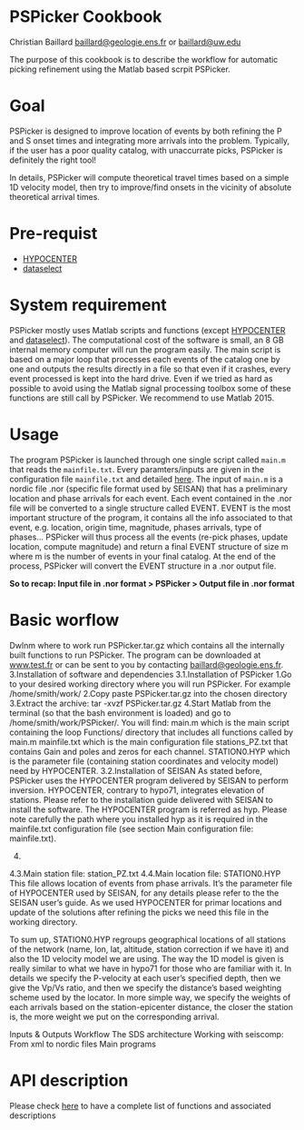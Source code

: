 # PSPicker Cookbook

Christian Baillard
baillard@geologie.ens.fr or baillard@uw.edu

The purpose of this cookbook is to describe the workflow for automatic picking refinement using the Matlab based scrpit PSPicker.

# Goal

PSPicker is designed to improve location of events by both refining the P and S onset times and integrating more arrivals into the problem. Typically, if the user has a poor quality catalog, with unaccurrate picks, PSPicker is definitely the right tool!

In details, PSPicker will compute theoretical travel times based on a simple 1D velocity model, then try to improve/find onsets in the vicinity of absolute theoretical arrival times.

# Pre-requist

* [HYPOCENTER](hypocenter.md)
* [dataselect](dataselect.md)

# System requirement 
PSPicker mostly uses Matlab scripts and functions (except [HYPOCENTER](hypocenter.md) and [dataselect](dataselect.md)). The computational cost of the software is small, an 8 GB internal memory computer will run the program easily. The main script is based on a major loop that processes each events of the catalog one by one and outputs the results directly in a file so that even if it crashes, every event processed is kept into the hard drive. Even if we tried as hard as possible to avoid using the Matlab signal processing toolbox some of these functions are still call by PSPicker. We recommend to use Matlab 2015.

# Usage

The program PSPicker is launched through one single script called `main.m` that reads the `mainfile.txt`. Every paramters/inputs are given in the configuration file `mainfile.txt` and detailed [here](mainfile.md). The input of `main.m` is a nordic file .nor (specific file format used by SEISAN) that has a preliminary location and phase arrivals for each event. Each event contained in the .nor file will be converted to a single structure called EVENT. EVENT is the most important structure of the program, it contains all the info associated to that event, e.g. location, origin time, magnitude, phases arrivals, type of phases... PSPicker will thus process all the events (re-pick phases, update location, compute magnitude) and return a final EVENT structure of size m where m is the number of events in your final catalog. At the end of the process, PSPicker will convert the EVENT structure in a .nor output file.

**So to recap: Input file in .nor format > PSPicker > Output file in .nor format**

# Basic worflow

Dwlnm
where to work
run
PSPicker.tar.gz which contains all the internally built functions to run PSPicker. The program can be downloaded at www.test.fr or can be sent to you by contacting baillard@geologie.ens.fr. 3.Installation of software and dependencies 3.1.Installation of PSPicker 1.Go to your desired working directory where you will run PSPicker. For example /home/smith/work/ 2.Copy paste PSPicker.tar.gz into the chosen directory 3.Extract the archive: tar -xvzf PSPicker.tar.gz 4.Start Matlab from the terminal (so that the bash environment is loaded) and go to /home/smith/work/PSPicker/. You will find: ­main.m which is the main script containing the loop ­Functions/ directory that includes all functions called by main.m ­mainfile.txt which is the main configuration file ­stations_PZ.txt that contains Gain and poles and zeros for each channel. ­STATION0.HYP which is the parameter file (containing station coordinates and velocity model) need by HYPOCENTER. 3.2.Installation of SEISAN As stated before, PSPicker uses the HYPOCENTER program delivered by SEISAN to perform inversion. HYPOCENTER, contrary to hypo71, integrates elevation of stations. Please refer to the installation guide delivered with SEISAN to install the software. The HYPOCENTER program is referred as hyp. Please note carefully the path where you installed hyp as it is required in the mainfile.txt configuration file (see section Main configuration file: mainfile.txt).

4.

4.3.Main station file: station_PZ.txt 4.4.Main location file: STATION0.HYP This file allows location of events from phase arrivals. It’s the parameter file of HYPOCENTER used by SEISAN, for any details please refer to the the SEISAN user’s guide. As we used HYPOCENTER for primar locations and update of the solutions after refining the picks we need this file in the working directory.

To sum up, STATION0.HYP regroups geographical locations of all stations of the network (name, lon, lat, altitude, station correction if we have it) and also the 1D velocity model we are using. The way the 1D model is given is really similar to what we have in hypo71 for those who are familiar with it. In details we specify the P-velocity at each user’s specified depth, then we give the Vp/Vs ratio, and then we specify the distance’s based weighting scheme used by the locator. In more simple way, we specify the weights of each arrivals based on the station-epicenter distance, the closer the station is, the more weight we put on the corresponding arrival.

Inputs & Outputs Workflow The SDS architecture Working with seiscomp: From xml to nordic files Main programs

# API description

Please check [here](api_list.md) to have a complete list of functions and associated descriptions





